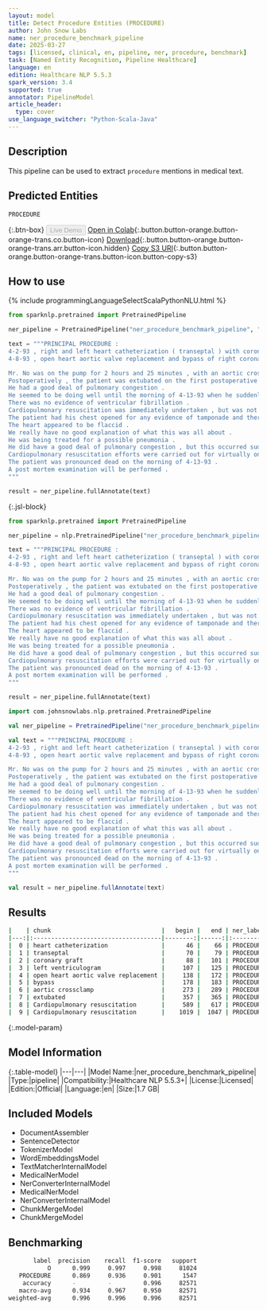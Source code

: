 ```yaml
---
layout: model
title: Detect Procedure Entities (PROCEDURE)
author: John Snow Labs
name: ner_procedure_benchmark_pipeline
date: 2025-03-27
tags: [licensed, clinical, en, pipeline, ner, procedure, benchmark]
task: [Named Entity Recognition, Pipeline Healthcare]
language: en
edition: Healthcare NLP 5.5.3
spark_version: 3.4
supported: true
annotator: PipelineModel
article_header:
  type: cover
use_language_switcher: "Python-Scala-Java"
---
```


## Description

This pipeline can be used to extract `procedure` mentions in medical text.

## Predicted Entities

`PROCEDURE`

{:.btn-box}
<button class="button button-orange" disabled>Live Demo</button>
[Open in Colab](https://colab.research.google.com/github/JohnSnowLabs/spark-nlp-workshop/blob/master/healthcare-nlp/07.0.Pretrained_Clinical_Pipelines.ipynb){:.button.button-orange.button-orange-trans.co.button-icon}
[Download](https://s3.amazonaws.com/auxdata.johnsnowlabs.com/clinical/models/ner_procedure_benchmark_pipeline_en_5.5.3_3.4_1743115349171.zip){:.button.button-orange.button-orange-trans.arr.button-icon.hidden}
[Copy S3 URI](s3://auxdata.johnsnowlabs.com/clinical/models/ner_procedure_benchmark_pipeline_en_5.5.3_3.4_1743115349171.zip){:.button.button-orange.button-orange-trans.button-icon.button-copy-s3}

## How to use



<div class="tabs-box" markdown="1">
{% include programmingLanguageSelectScalaPythonNLU.html %}

```python
from sparknlp.pretrained import PretrainedPipeline

ner_pipeline = PretrainedPipeline("ner_procedure_benchmark_pipeline", "en", "clinical/models")

text = """PRINCIPAL PROCEDURE :
4-2-93 , right and left heart catheterization ( transeptal ) with coronary graft and left ventriculogram .
4-8-93 , open heart aortic valve replacement and bypass of right coronary artery .

Mr. No was on the pump for 2 hours and 25 minutes , with an aortic crossclamp time of 1 hour and 48 minutes .
Postoperatively , the patient was extubated on the first postoperative day .
He had a good deal of pulmonary congestion .
He seemed to be doing well until the morning of 4-13-93 when he suddenly became pulseless .
There was no evidence of ventricular fibrillation .
Cardiopulmonary resuscitation was immediately undertaken , but was not successful .
The patient had his chest opened for any evidence of tamponade and there was no evidence of bleeding .
The heart appeared to be flaccid .
We really have no good explanation of what this was all about .
He was being treated for a possible pneumonia .
He did have a good deal of pulmonary congestion , but this occurred suddenly and unexpectedly .
Cardiopulmonary resuscitation efforts were carried out for virtually one hour , but were unsuccessful .
The patient was pronounced dead on the morning of 4-13-93 .
A post mortem examination will be performed .
"""

result = ner_pipeline.fullAnnotate(text)
```

{:.jsl-block}
```python
from sparknlp.pretrained import PretrainedPipeline

ner_pipeline = nlp.PretrainedPipeline("ner_procedure_benchmark_pipeline", "en", "clinical/models")

text = """PRINCIPAL PROCEDURE :
4-2-93 , right and left heart catheterization ( transeptal ) with coronary graft and left ventriculogram .
4-8-93 , open heart aortic valve replacement and bypass of right coronary artery .

Mr. No was on the pump for 2 hours and 25 minutes , with an aortic crossclamp time of 1 hour and 48 minutes .
Postoperatively , the patient was extubated on the first postoperative day .
He had a good deal of pulmonary congestion .
He seemed to be doing well until the morning of 4-13-93 when he suddenly became pulseless .
There was no evidence of ventricular fibrillation .
Cardiopulmonary resuscitation was immediately undertaken , but was not successful .
The patient had his chest opened for any evidence of tamponade and there was no evidence of bleeding .
The heart appeared to be flaccid .
We really have no good explanation of what this was all about .
He was being treated for a possible pneumonia .
He did have a good deal of pulmonary congestion , but this occurred suddenly and unexpectedly .
Cardiopulmonary resuscitation efforts were carried out for virtually one hour , but were unsuccessful .
The patient was pronounced dead on the morning of 4-13-93 .
A post mortem examination will be performed .
"""

result = ner_pipeline.fullAnnotate(text)
```

```scala
import com.johnsnowlabs.nlp.pretrained.PretrainedPipeline

val ner_pipeline = PretrainedPipeline("ner_procedure_benchmark_pipeline", "en", "clinical/models")

val text = """PRINCIPAL PROCEDURE :
4-2-93 , right and left heart catheterization ( transeptal ) with coronary graft and left ventriculogram .
4-8-93 , open heart aortic valve replacement and bypass of right coronary artery .

Mr. No was on the pump for 2 hours and 25 minutes , with an aortic crossclamp time of 1 hour and 48 minutes .
Postoperatively , the patient was extubated on the first postoperative day .
He had a good deal of pulmonary congestion .
He seemed to be doing well until the morning of 4-13-93 when he suddenly became pulseless .
There was no evidence of ventricular fibrillation .
Cardiopulmonary resuscitation was immediately undertaken , but was not successful .
The patient had his chest opened for any evidence of tamponade and there was no evidence of bleeding .
The heart appeared to be flaccid .
We really have no good explanation of what this was all about .
He was being treated for a possible pneumonia .
He did have a good deal of pulmonary congestion , but this occurred suddenly and unexpectedly .
Cardiopulmonary resuscitation efforts were carried out for virtually one hour , but were unsuccessful .
The patient was pronounced dead on the morning of 4-13-93 .
A post mortem examination will be performed .
"""

val result = ner_pipeline.fullAnnotate(text)
```
</div>

## Results

```bash
|    | chunk                               |   begin |   end | ner_label   |
|---:|:------------------------------------|--------:|------:|:------------|
|  0 | heart catheterization               |      46 |    66 | PROCEDURE   |
|  1 | transeptal                          |      70 |    79 | PROCEDURE   |
|  2 | coronary graft                      |      88 |   101 | PROCEDURE   |
|  3 | left ventriculogram                 |     107 |   125 | PROCEDURE   |
|  4 | open heart aortic valve replacement |     138 |   172 | PROCEDURE   |
|  5 | bypass                              |     178 |   183 | PROCEDURE   |
|  6 | aortic crossclamp                   |     273 |   289 | PROCEDURE   |
|  7 | extubated                           |     357 |   365 | PROCEDURE   |
|  8 | Cardiopulmonary resuscitation       |     589 |   617 | PROCEDURE   |
|  9 | Cardiopulmonary resuscitation       |    1019 |  1047 | PROCEDURE   |
```

{:.model-param}
## Model Information

{:.table-model}
|---|---|
|Model Name:|ner_procedure_benchmark_pipeline|
|Type:|pipeline|
|Compatibility:|Healthcare NLP 5.5.3+|
|License:|Licensed|
|Edition:|Official|
|Language:|en|
|Size:|1.7 GB|

## Included Models

- DocumentAssembler
- SentenceDetector
- TokenizerModel
- WordEmbeddingsModel
- TextMatcherInternalModel
- MedicalNerModel
- NerConverterInternalModel
- MedicalNerModel
- NerConverterInternalModel
- ChunkMergeModel
- ChunkMergeModel

## Benchmarking

```bash
       label  precision    recall  f1-score   support
           O      0.999     0.997     0.998     81024
   PROCEDURE      0.869     0.936     0.901      1547
    accuracy      -         -         0.996     82571
   macro-avg      0.934     0.967     0.950     82571
weighted-avg      0.996     0.996     0.996     82571
```